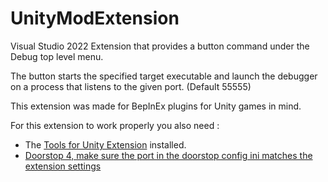 # UnityModExtension

Visual Studio 2022 Extension that provides a button command under the Debug top level menu.

The button starts the specified target executable and launch the debugger on a process that listens to the given port. (Default 55555)

This extension was made for BepInEx plugins for Unity games in mind.

For this extension to work properly you also need : 
- The [Tools for Unity Extension](https://docs.microsoft.com/en-us/visualstudio/gamedev/unity/get-started/getting-started-with-visual-studio-tools-for-unity?pivots=windows) installed.
- [Doorstop 4, make sure the port in the doorstop config ini matches the extension settings](https://cdn.discordapp.com/attachments/950162181427695627/950163300816125982/BepInEx_x64_5.4.19.0_Doorstop_4.zip)

